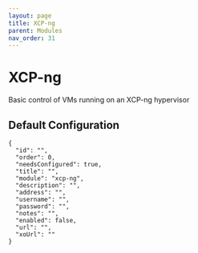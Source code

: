```yaml
---
layout: page
title: XCP-ng
parent: Modules
nav_order: 31
---
```


# XCP-ng

Basic control of VMs running on an XCP-ng hypervisor

## Default Configuration

```
{
  "id": "",
  "order": 0,
  "needsConfigured": true,
  "title": "",
  "module": "xcp-ng",
  "description": "",
  "address": "",
  "username": "",
  "password": "",
  "notes": "",
  "enabled": false,
  "url": "",
  "xoUrl": ""
}
```
